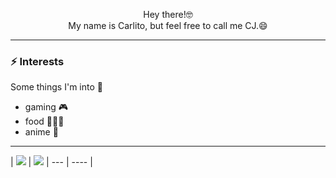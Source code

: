 <p align="center">
  Hey there!🤓
  </br>
  My name is Carlito, but feel free to call me CJ.😄
</p>

---

### :zap: Interests
Some things I'm into 🥵
- gaming 🎮
- food 🥵🍜😩
- anime 🦑

---

| <img src="{https://img.shields.io/badge/React-20232A?style=for-the-badge&logo=react&logoColor=61DAFB}" /> | <img src="{https://img.shields.io/badge/Sass-CC6699?style=for-the-badge&logo=sass&logoColor=white}" /> | --- | ---- |


<!--
**carlito-jdp/carlito-jdp** is a ✨ _special_ ✨ repository because its `README.md` (this file) appears on your GitHub profile.


- 🔭 I’m currently working on ...
- 🌱 I’m currently learning ...
- 👯 I’m looking to collaborate on ...
- 🤔 I’m looking for help with ...
- 💬 Ask me about ...
- 📫 How to reach me: ...
- 😄 Pronouns: ...
- ⚡ Fun fact: ...
-->
